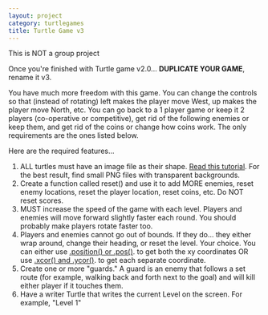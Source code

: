```yaml
---
layout: project
category: turtlegames
title: Turtle Game v3
---
```

This is NOT a group project

Once you're finished with Turtle game v2.0... **DUPLICATE YOUR GAME**, rename it v3.

You have much more freedom with this game. You can change the controls so that (instead of rotating) left makes the player move West, up makes the player move North, etc. You can go back to a 1 player game or keep it 2 players (co-operative or competitive), get rid of the following enemies or keep them, and get rid of the coins or change how coins work. The only requirements are the ones listed below.

Here are the required features...

1.  ALL turtles must have an image file as their shape. [Read this tutorial](https://blog.trinket.io/using-images-in-turtle-programs/). For the best result, find small PNG files with transparent backgrounds.
1.  Create a function called reset() and use it to add MORE enemies, reset enemy locations, reset the player location, reset coins, etc. Do NOT reset scores.
1.  MUST increase the speed of the game with each level. Players and enemies will move forward slightly faster each round. You should probably make players rotate faster too.
1.  Players and enemies cannot go out of bounds. If they do... they either wrap around, change their heading, or reset the level. Your choice. You can either use [.position() or .pos()](https://docs.python.org/3.3/library/turtle.html?highlight=turtle#turtle.position). to get both the xy coordinates OR use [.xcor() and .ycor()](https://docs.python.org/3.3/library/turtle.html?highlight=turtle#turtle.xcor). to get each separate coordinate.
1.  Create one or more "guards." A guard is an enemy that follows a set route (for example, walking back and forth next to the goal) and will kill either player if it touches them.
1.  Have a writer Turtle that writes the current Level on the screen. For example, "Level 1"
